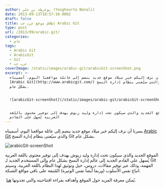 ```yaml
---
author: يوغرطة بن علي (Youghourta Benali)
date: 2013-09-13T18:57:10.000Z
draft: false
title: إطلاق موقع عرب جت Arabic Git
type: post
url: /2013/09/arabic-git/
categories:
  - عام
tags:
  - Arabic Git
  - ArabicGit
  - Git
  - عرب جت
coverImage: /static/images/arabic-git/arabicGit-screenShot.png
excerpt: >-
  يسرنا أن نزف إليكم خبر ميلاد موقع جديد ينضم إلى عائلة مواقعنا اليوم، أسميناه
  [Arabic Git](http://www.arabicgit.com/) والذي سيُعنى بنظام إدارة النسخ Git
  بشكل عام.


  ![arabicGit-screenShot](/static/images/arabic-git/arabicGit-screenShot.png)


  الموقع الجديد والذي سيكون تحت إدارة وليد زيوش يهدف إلى توفير محتوى باللغة
  العربية يُسهل على القادم
---
```

يسرنا أن نزف إليكم خبر ميلاد موقع جديد ينضم إلى عائلة مواقعنا اليوم، أسميناه [Arabic Git](http://www.arabicgit.com/) والذي سيُعنى بنظام إدارة النسخ Git بشكل عام.

![arabicGit-screenShot](/static/images/arabic-git/arabicGit-screenShot.png)

الموقع الجديد والذي سيكون تحت إدارة وليد زيوش يهدف إلى توفير محتوى باللغة العربية يُسهل على القادم الجديد إلى عالم إدارة النسخ بشكل عام وإلى المستخدم الجديد لـ Git المهمة، وذلك عبر توفير مقالات، دروس، حيل وتوثيق لهذا النظام باللغة العربية. وسيتم اتباع نفس الأسلوب (وربما أيضا نفس الوتيرة) المُتبعة على باقي مواقع الشبكة.

 يُمكن معرفة المزيد حول الموقع وأهدافه بقراءة افتتاحيته والتي تجدونها [هنا](http://www.arabicgit.com/welcome/).

